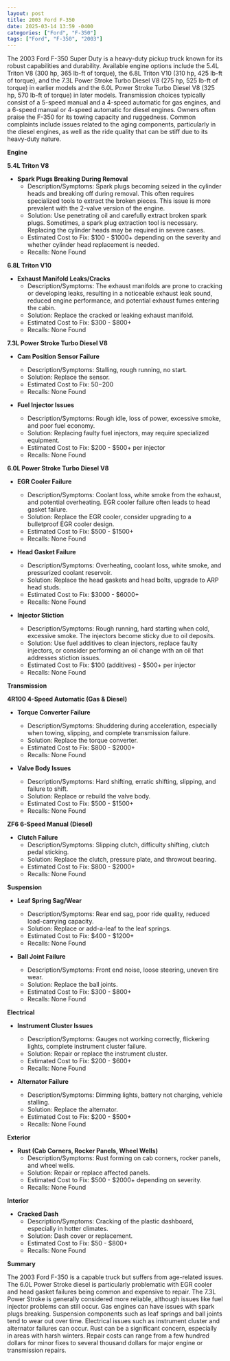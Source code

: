 ```yaml
---
layout: post
title: 2003 Ford F-350
date: 2025-03-14 13:59 -0400
categories: ["Ford", "F-350"]
tags: ["Ford", "F-350", "2003"]
---
```

The 2003 Ford F-350 Super Duty is a heavy-duty pickup truck known for its robust capabilities and durability. Available engine options include the 5.4L Triton V8 (300 hp, 365 lb-ft of torque), the 6.8L Triton V10 (310 hp, 425 lb-ft of torque), and the 7.3L Power Stroke Turbo Diesel V8 (275 hp, 525 lb-ft of torque) in earlier models and the 6.0L Power Stroke Turbo Diesel V8 (325 hp, 570 lb-ft of torque) in later models. Transmission choices typically consist of a 5-speed manual and a 4-speed automatic for gas engines, and a 6-speed manual or 4-speed automatic for diesel engines. Owners often praise the F-350 for its towing capacity and ruggedness. Common complaints include issues related to the aging components, particularly in the diesel engines, as well as the ride quality that can be stiff due to its heavy-duty nature.

**Engine**

**5.4L Triton V8**

* **Spark Plugs Breaking During Removal**
    * Description/Symptoms: Spark plugs becoming seized in the cylinder heads and breaking off during removal. This often requires specialized tools to extract the broken pieces. This issue is more prevalent with the 2-valve version of the engine.
    * Solution: Use penetrating oil and carefully extract broken spark plugs. Sometimes, a spark plug extraction tool is necessary. Replacing the cylinder heads may be required in severe cases.
    * Estimated Cost to Fix: $100 - $1000+ depending on the severity and whether cylinder head replacement is needed.
    * Recalls: None Found

**6.8L Triton V10**

* **Exhaust Manifold Leaks/Cracks**
    * Description/Symptoms: The exhaust manifolds are prone to cracking or developing leaks, resulting in a noticeable exhaust leak sound, reduced engine performance, and potential exhaust fumes entering the cabin.
    * Solution: Replace the cracked or leaking exhaust manifold.
    * Estimated Cost to Fix: $300 - $800+
    * Recalls: None Found

**7.3L Power Stroke Turbo Diesel V8**

* **Cam Position Sensor Failure**
    * Description/Symptoms: Stalling, rough running, no start.
    * Solution: Replace the sensor.
    * Estimated Cost to Fix: $50-$200
    * Recalls: None Found

* **Fuel Injector Issues**
    * Description/Symptoms: Rough idle, loss of power, excessive smoke, and poor fuel economy.
    * Solution: Replacing faulty fuel injectors, may require specialized equipment.
    * Estimated Cost to Fix: $200 - $500+ per injector
    * Recalls: None Found

**6.0L Power Stroke Turbo Diesel V8**

* **EGR Cooler Failure**
    * Description/Symptoms: Coolant loss, white smoke from the exhaust, and potential overheating. EGR cooler failure often leads to head gasket failure.
    * Solution: Replace the EGR cooler, consider upgrading to a bulletproof EGR cooler design.
    * Estimated Cost to Fix: $500 - $1500+
    * Recalls: None Found

* **Head Gasket Failure**
    * Description/Symptoms: Overheating, coolant loss, white smoke, and pressurized coolant reservoir.
    * Solution: Replace the head gaskets and head bolts, upgrade to ARP head studs.
    * Estimated Cost to Fix: $3000 - $6000+
    * Recalls: None Found

* **Injector Stiction**
    * Description/Symptoms: Rough running, hard starting when cold, excessive smoke. The injectors become sticky due to oil deposits.
    * Solution: Use fuel additives to clean injectors, replace faulty injectors, or consider performing an oil change with an oil that addresses stiction issues.
    * Estimated Cost to Fix: $100 (additives) - $500+ per injector
    * Recalls: None Found

**Transmission**

**4R100 4-Speed Automatic (Gas & Diesel)**

* **Torque Converter Failure**
    * Description/Symptoms: Shuddering during acceleration, especially when towing, slipping, and complete transmission failure.
    * Solution: Replace the torque converter.
    * Estimated Cost to Fix: $800 - $2000+
    * Recalls: None Found

* **Valve Body Issues**
    * Description/Symptoms: Hard shifting, erratic shifting, slipping, and failure to shift.
    * Solution: Replace or rebuild the valve body.
    * Estimated Cost to Fix: $500 - $1500+
    * Recalls: None Found

**ZF6 6-Speed Manual (Diesel)**

* **Clutch Failure**
    * Description/Symptoms: Slipping clutch, difficulty shifting, clutch pedal sticking.
    * Solution: Replace the clutch, pressure plate, and throwout bearing.
    * Estimated Cost to Fix: $800 - $2000+
    * Recalls: None Found

**Suspension**

* **Leaf Spring Sag/Wear**
    * Description/Symptoms: Rear end sag, poor ride quality, reduced load-carrying capacity.
    * Solution: Replace or add-a-leaf to the leaf springs.
    * Estimated Cost to Fix: $400 - $1200+
    * Recalls: None Found

* **Ball Joint Failure**
    * Description/Symptoms: Front end noise, loose steering, uneven tire wear.
    * Solution: Replace the ball joints.
    * Estimated Cost to Fix: $300 - $800+
    * Recalls: None Found

**Electrical**

* **Instrument Cluster Issues**
    * Description/Symptoms: Gauges not working correctly, flickering lights, complete instrument cluster failure.
    * Solution: Repair or replace the instrument cluster.
    * Estimated Cost to Fix: $200 - $600+
    * Recalls: None Found

* **Alternator Failure**
    * Description/Symptoms: Dimming lights, battery not charging, vehicle stalling.
    * Solution: Replace the alternator.
    * Estimated Cost to Fix: $200 - $500+
    * Recalls: None Found

**Exterior**

* **Rust (Cab Corners, Rocker Panels, Wheel Wells)**
    * Description/Symptoms: Rust forming on cab corners, rocker panels, and wheel wells.
    * Solution: Repair or replace affected panels.
    * Estimated Cost to Fix: $500 - $2000+ depending on severity.
    * Recalls: None Found

**Interior**

* **Cracked Dash**
    * Description/Symptoms: Cracking of the plastic dashboard, especially in hotter climates.
    * Solution: Dash cover or replacement.
    * Estimated Cost to Fix: $50 - $800+
    * Recalls: None Found

**Summary**

The 2003 Ford F-350 is a capable truck but suffers from age-related issues. The 6.0L Power Stroke diesel is particularly problematic with EGR cooler and head gasket failures being common and expensive to repair. The 7.3L Power Stroke is generally considered more reliable, although issues like fuel injector problems can still occur. Gas engines can have issues with spark plugs breaking. Suspension components such as leaf springs and ball joints tend to wear out over time. Electrical issues such as instrument cluster and alternator failures can occur. Rust can be a significant concern, especially in areas with harsh winters. Repair costs can range from a few hundred dollars for minor fixes to several thousand dollars for major engine or transmission repairs.


